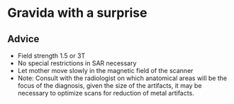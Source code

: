 # Gravida with a surprise

## Advice

* Field strength 1.5 or 3T
* No special restrictions in SAR necessary
* Let mother move slowly in the magnetic field of the scanner
* Note: Consult with the radiologist on which anatomical areas will be the focus of the diagnosis, given the size of the artifacts, it may be necessary to optimize scans for reduction of metal artifacts.

